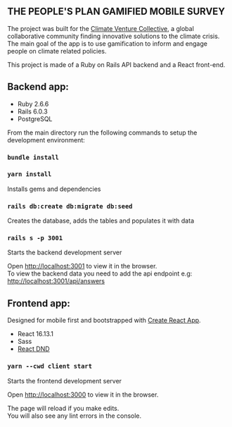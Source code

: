 ## THE PEOPLE'S PLAN GAMIFIED MOBILE SURVEY

The project was built for the [Climate Venture Collective](https://thecvcollective.com/), a global collaborative community finding innovative solutions to the climate crisis. The main goal of the app is to use gamification to inform and engage people on climate related policies.

This project is made of a Ruby on Rails API backend and a React front-end. 


## Backend app: 

* Ruby 2.6.6
* Rails 6.0.3
* PostgreSQL

From the main directory run the following commands to setup the development environment:

### `bundle install`
### `yarn install`
Installs gems and dependencies

### `rails db:create db:migrate db:seed`
Creates the database, adds the tables and populates it with data

### `rails s -p 3001`
Starts the backend development server

Open [http://localhost:3001](http://localhost:3001) to view it in the browser.<br />
To view the backend data you need to add the api endpoint e.g: [http://localhost:3001/api/answers](http://localhost:3001/api/answers) 

## Frontend app:

Designed for mobile first and bootstrapped with [Create React App](https://github.com/facebook/create-react-app).

* React 16.13.1
* Sass
* [React DND](https://react-dnd.github.io/react-dnd/docs/overview)

### `yarn --cwd client start`
Starts the frontend development server

Open [http://localhost:3000](http://localhost:3000) to view it in the browser.

The page will reload if you make edits.<br />
You will also see any lint errors in the console.


